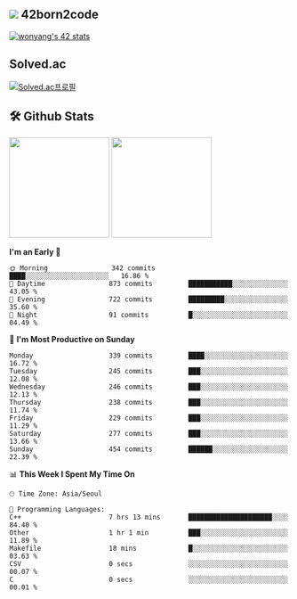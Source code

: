 
## <img src="https://img.shields.io/badge/-000000?style=flat&logo=42&logoColor=white"> 42born2code
[![wonyang's 42 stats](https://badge42.vercel.app/api/v2/cl5nhe5b6007809kydha7ht42/stats?cursusId=21&coalitionId=88)](https://profile.intra.42.fr/users/wonyang)

## Solved.ac
[![Solved.ac프로필](http://mazassumnida.wtf/api/v2/generate_badge?boj=bennyws)](https://solved.ac/bennyws)

## 🛠️ Github Stats
<p>
  <img height="180em" src="https://github-readme-stats-veggie-garden.vercel.app/api?username=gemstoneyang&show_icons=true&include_all_commits=true&bg_color=30,e96443,904e95&title_color=fff&text_color=fff">
  <img height="180em" src="https://github-readme-stats-veggie-garden.vercel.app/api/top-langs/?username=gemstoneyang&layout=compact&bg_color=30,e96443,904e95&title_color=fff&text_color=fff">
</p>

<!--START_SECTION:waka-->
**I'm an Early 🐤** 

```text
🌞 Morning                342 commits         ████░░░░░░░░░░░░░░░░░░░░░   16.86 % 
🌆 Daytime                873 commits         ███████████░░░░░░░░░░░░░░   43.05 % 
🌃 Evening                722 commits         █████████░░░░░░░░░░░░░░░░   35.60 % 
🌙 Night                  91 commits          █░░░░░░░░░░░░░░░░░░░░░░░░   04.49 % 
```
📅 **I'm Most Productive on Sunday** 

```text
Monday                   339 commits         ████░░░░░░░░░░░░░░░░░░░░░   16.72 % 
Tuesday                  245 commits         ███░░░░░░░░░░░░░░░░░░░░░░   12.08 % 
Wednesday                246 commits         ███░░░░░░░░░░░░░░░░░░░░░░   12.13 % 
Thursday                 238 commits         ███░░░░░░░░░░░░░░░░░░░░░░   11.74 % 
Friday                   229 commits         ███░░░░░░░░░░░░░░░░░░░░░░   11.29 % 
Saturday                 277 commits         ███░░░░░░░░░░░░░░░░░░░░░░   13.66 % 
Sunday                   454 commits         ██████░░░░░░░░░░░░░░░░░░░   22.39 % 
```


📊 **This Week I Spent My Time On** 

```text
🕑︎ Time Zone: Asia/Seoul

💬 Programming Languages: 
C++                      7 hrs 13 mins       █████████████████████░░░░   84.40 % 
Other                    1 hr 1 min          ███░░░░░░░░░░░░░░░░░░░░░░   11.89 % 
Makefile                 18 mins             █░░░░░░░░░░░░░░░░░░░░░░░░   03.63 % 
CSV                      0 secs              ░░░░░░░░░░░░░░░░░░░░░░░░░   00.07 % 
C                        0 secs              ░░░░░░░░░░░░░░░░░░░░░░░░░   00.01 % 
```


<!--END_SECTION:waka-->
